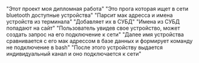 "Этот проект моя дипломная работа"
"Это прога которая ищет в сети bluetooth доступные устройства"
"Парсит мак адресса и имена устройств из терминала"
"Добавляет их в СУБД"
"Имена из СУБД попадают на сайт"
"Пользователь увидев свое устройство, может создать запрос на его подключение к сети"
"Далее имя устройства сравнивается с его мак адрессом в базе данных и формирует команду не подключение в bash"
"После этого устройству выдается индивидуальный канал и оно подключается к сети"
